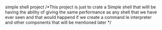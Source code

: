 simple shell project
/*This project is just to crate a Simple shell that willl be having the ability of giving the same performance as any shell that we have ever seen and  that would happend  if we create a command le interpreter and other components that will be mentioned later */
